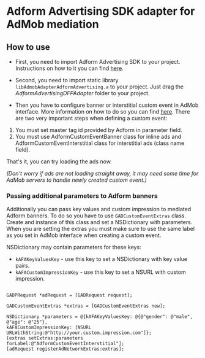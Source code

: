 # Adform Advertising SDK adapter for AdMob mediation

## How to use

* First, you need to import Adform Advertising SDK to your project. 
Instructions on how to it you can find [here](https://github.com/adform/adform-ios-sdk).

* Second, you need to import static library `libAdmobAdapterAdformAdvertising.a` to your project.
Just drag the *AdformAdvertisingDFPAdapter* folder to your project.

* Then you have to configure banner or interstitial custom event in AdMob interface. 
More information on how to do so you can find [here](https://firebase.google.com/docs/admob/ios/custom-events#sample_ad_network).
There are two very important steps when defining a custom event:

1. You must set master tag id provided by Adform in parameter field.
2. You must use AdformCustomEventBanner class for inline ads and 
AdformCustomEventInterstitial class for interstitial ads (class name field).

That's it, you can try loading the ads now.

*(Don't worry if ads are not loading straight away, it may need some time for
AdMob servers to handle newly created custom event.)*

### Passing additional parameters to Adform banners

Additionally you can pass key values and custom impression to 
mediated Adform banners. To do so you have to use `GADCustomEventExtras` class.
Create and instance of this class and set a NSDictionary with parameters.
When you are setting the extras you must make sure to use the same label as you 
set in AdMob interface when creating a custom event.

NSDictionary may contain parameters for these keys:
* `kAFAKeyValuesKey` - use this key to set a NSDictionary with key value pairs.
* `kAFACustomImpressionKey` - use this key to set a NSURL with custom impression.

```objc

GADPRequest *adRequest = [GADRequest request];

GADCustomEventExtras *extras = [GADCustomEventExtras new];

NSDictionary *parameters = @{kAFAKeyValuesKey: @{@"gender": @"male", @"age": @"25"},
kAFACustomImpressionKey: [NSURL URLWithString:@"http://your.custom.impression.com"]};
[extras setExtras:parameters forLabel:@"AdformCustomEventInterstitial"];
[adRequest registerAdNetworkExtras:extras];

```